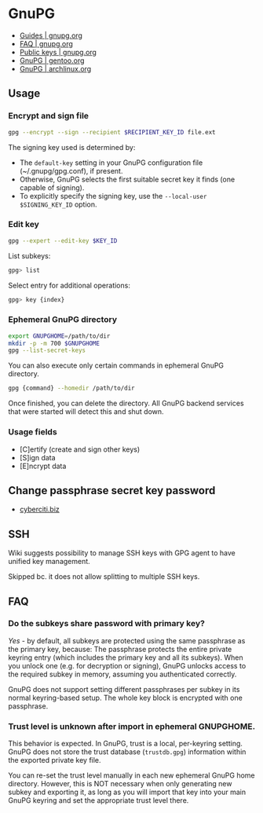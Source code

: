# GnuPG

- [Guides | gnupg.org](https://www.gnupg.org/documentation/guides.html)
- [FAQ | gnupg.org](https://www.gnupg.org/faq/gnupg-faq.html#glossary)
- [Public keys | gnupg.org](https://www.gnupg.org/gph/en/manual/x56.html)
- [GnuPG | gentoo.org](https://wiki.gentoo.org/wiki/GnuPG)
- [GnuPG | archlinux.org](https://wiki.archlinux.org/title/GnuPG)

## Usage

### Encrypt and sign file

```bash
gpg --encrypt --sign --recipient $RECIPIENT_KEY_ID file.ext
```

The signing key used is determined by:
- The `default-key` setting in your GnuPG configuration file (~/.gnupg/gpg.conf), if present.
- Otherwise, GnuPG selects the first suitable secret key it finds (one capable of signing).
- To explicitly specify the signing key, use the `--local-user $SIGNING_KEY_ID` option.

### Edit key

```bash
gpg --expert --edit-key $KEY_ID
```

List subkeys:

```bash
gpg> list
```

Select entry for additional operations:

```bash
gpg> key {index}
```

###  Ephemeral GnuPG directory

```bash
export GNUPGHOME=/path/to/dir
mkdir -p -m 700 $GNUPGHOME
gpg --list-secret-keys
```

You can also execute only certain commands in ephemeral GnuPG directory.

```bash
gpg {command} --homedir /path/to/dir
```

Once finished, you can delete the directory. All GnuPG backend services that were started will detect this and shut down.

### Usage fields

- [C]ertify (create and sign other keys)
- [S]ign data
- [E]ncrypt data

## Change passphrase secret key password

- [cyberciti.biz](https://www.cyberciti.biz/faq/linux-unix-gpg-change-passphrase-command/)

## SSH

Wiki suggests possibility to manage SSH keys with GPG agent to have unified key management.

Skipped bc. it does not allow splitting to multiple SSH keys.

## FAQ

### Do the subkeys share password with primary key?

*Yes* - by default, all subkeys are protected using the same passphrase as the primary key, because:
The passphrase protects the entire private keyring entry (which includes the primary key and all its subkeys).
When you unlock one (e.g. for decryption or signing), GnuPG unlocks access to the required subkey in memory, assuming you authenticated correctly.

GnuPG does not support setting different passphrases per subkey in its normal keyring-based setup. The whole key block is encrypted with one passphrase.

### Trust level is unknown after import in ephemeral GNUPGHOME.

This behavior is expected. In GnuPG, trust is a local, per-keyring setting. GnuPG does not store the trust database
(`trustdb.gpg`) information within the exported private key file.

You can re-set the trust level manually in each new ephemeral GnuPG home directory. However, this is NOT necessary when
only generating new subkey and exporting it, as long as you will import that key into your main GnuPG keyring and set
the appropriate trust level there.
